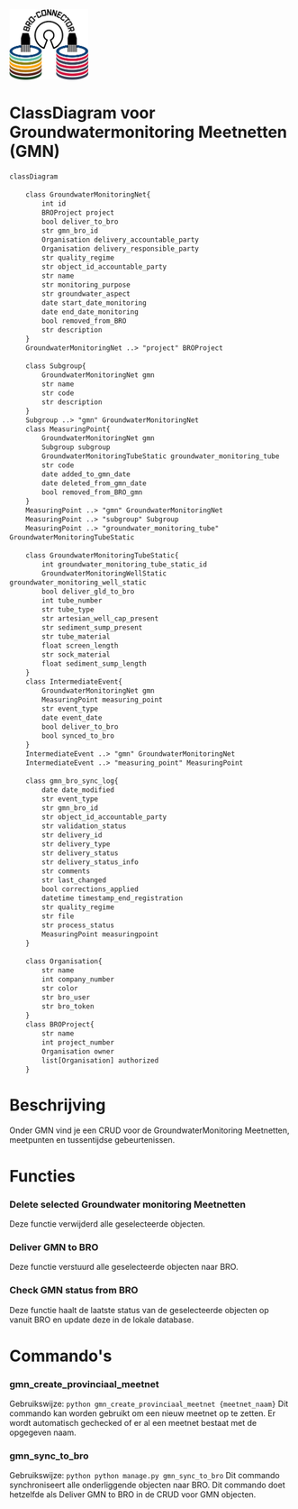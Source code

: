 
<img src=../static/img/broconnector.png width="140">

# ClassDiagram voor Groundwatermonitoring Meetnetten (GMN) #
```mermaid
classDiagram
    
    class GroundwaterMonitoringNet{
        int id
        BROProject project
        bool deliver_to_bro
        str gmn_bro_id
        Organisation delivery_accountable_party
        Organisation delivery_responsible_party
        str quality_regime
        str object_id_accountable_party
        str name
        str monitoring_purpose
        str groundwater_aspect
        date start_date_monitoring
        date end_date_monitoring
        bool removed_from_BRO
        str description
    }
    GroundwaterMonitoringNet ..> "project" BROProject

    class Subgroup{
        GroundwaterMonitoringNet gmn
        str name
        str code
        str description
    }
    Subgroup ..> "gmn" GroundwaterMonitoringNet
    class MeasuringPoint{
        GroundwaterMonitoringNet gmn
        Subgroup subgroup
        GroundwaterMonitoringTubeStatic groundwater_monitoring_tube
        str code
        date added_to_gmn_date
        date deleted_from_gmn_date
        bool removed_from_BRO_gmn
    }
    MeasuringPoint ..> "gmn" GroundwaterMonitoringNet
    MeasuringPoint ..> "subgroup" Subgroup
    MeasuringPoint ..> "groundwater_monitoring_tube" GroundwaterMonitoringTubeStatic

    class GroundwaterMonitoringTubeStatic{
        int groundwater_monitoring_tube_static_id
        GroundwaterMonitoringWellStatic groundwater_monitoring_well_static
        bool deliver_gld_to_bro
        int tube_number
        str tube_type
        str artesian_well_cap_present
        str sediment_sump_present
        str tube_material
        float screen_length
        str sock_material
        float sediment_sump_length
    }
    class IntermediateEvent{
        GroundwaterMonitoringNet gmn
        MeasuringPoint measuring_point
        str event_type
        date event_date
        bool deliver_to_bro
        bool synced_to_bro
    }
    IntermediateEvent ..> "gmn" GroundwaterMonitoringNet
    IntermediateEvent ..> "measuring_point" MeasuringPoint
    
    class gmn_bro_sync_log{
        date date_modified
        str event_type
        str gmn_bro_id
        str object_id_accountable_party
        str validation_status
        str delivery_id
        str delivery_type
        str delivery_status
        str delivery_status_info
        str comments
        str last_changed
        bool corrections_applied
        datetime timestamp_end_registration
        str quality_regime
        str file
        str process_status
        MeasuringPoint measuringpoint
    }
    
    class Organisation{
        str name
        int company_number
        str color
        str bro_user
        str bro_token
    }
    class BROProject{
        str name
        int project_number
        Organisation owner
        list[Organisation] authorized
    }
```
# Beschrijving #
Onder GMN vind je een CRUD voor de GroundwaterMonitoring Meetnetten, meetpunten en tussentijdse gebeurtenissen.
# Functies #
### Delete selected Groundwater monitoring Meetnetten ###
Deze functie verwijderd alle geselecteerde objecten.
### Deliver GMN to BRO ###
Deze functie verstuurd alle geselecteerde objecten naar BRO.
### Check GMN status from BRO ###
Deze functie haalt de laatste status van de geselecteerde objecten op vanuit BRO en update deze in de lokale database.
# Commando's #
### gmn_create_provinciaal_meetnet ###
Gebruikswijze:
```python gmn_create_provinciaal_meetnet {meetnet_naam}```
Dit commando kan worden gebruikt om een nieuw meetnet op te zetten. Er wordt automatisch gechecked of er al een meetnet bestaat met de opgegeven naam.
### gmn_sync_to_bro ###
Gebruikswijze:
```python python manage.py gmn_sync_to_bro```
Dit commando synchroniseert alle onderliggende objecten naar BRO. Dit commando doet hetzelfde als Deliver GMN to BRO in de CRUD voor GMN objecten.

